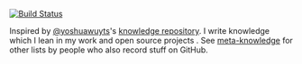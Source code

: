 [![Build Status](https://travis-ci.org/sotayamashita/knowledge.svg?branch=master)](https://travis-ci.org/sotayamashita/knowledge)

Inspired by [@yoshuawuyts](https://github.com/yoshuawuyts)'s [knowledge repository](https://github.com/yoshuawuyts/knowledge). I write knowledge which I lean in my work and open source projects . See [meta-knowledge](https://github.com/RichardLitt/meta-knowledge) for other lists by people who also record stuff on GitHub.
